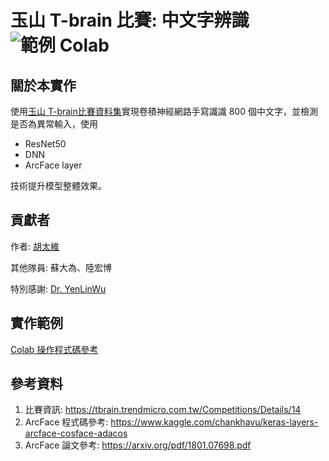 # 玉山 T-brain 比賽: 中文字辨識 ![範例 Colab](https://camo.githubusercontent.com/b5854ca9a95be8292a4563a042a62247ed41e657068847d67bb5b4572e46b145/68747470733a2f2f696d672e736869656c64732e696f2f62616467652f2545352541462541362545342542442539432d436f6c61622d79656c6c6f772e7376673f7374796c653d706f706f75742d737175617265)

## 關於本實作

使用[玉山 T-brain比賽資料集](https://tbrain.trendmicro.com.tw/Competitions/Details/14)實現卷積神經網路手寫識識 800 個中文字，並檢測是否為異常輸入，使用 

+ ResNet50
+ DNN
+ ArcFace layer 

技術提升模型整體效果。

 

## 貢獻者

作者: [胡太維](https://github.com/travisergodic)

其他隊員: 蘇大為、陸宏博 

特別感謝: [Dr. YenLinWu](https://github.com/YenLinWu?fbclid=IwAR0yWMI8pvHhRCiIb6oB20auCVp_GhE14NMGfZRxrYm9XzlqPKa0N1-t8Dg)



## 實作範例

[Colab 操作程式碼參考](https://drive.google.com/file/d/1GYZXKpewCV8kgWImnFMYINdhY4of7QJu/view?usp=sharing)



## 參考資料

1. 比賽資訊: https://tbrain.trendmicro.com.tw/Competitions/Details/14
2. ArcFace 程式碼參考: https://www.kaggle.com/chankhavu/keras-layers-arcface-cosface-adacos
3. ArcFace 論文參考: https://arxiv.org/pdf/1801.07698.pdf

